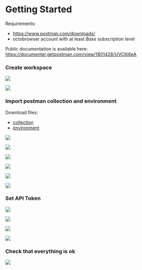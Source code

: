 # Getting Started

Requirements:

* https://www.postman.com/downloads/
* octobrowser account with at least *Base* subscription level


Public documentation is available here: https://documenter.getpostman.com/view/1801428/UVC6i6eA



### Create workspace

![](media/00_create_workspace_1.png)

![](media/00_create_workspace_2.png)


### Import postman collection and environment

Download files:

* [collection](postman/automation.postman_collection.json)
* [environment](postman/postman_environment.json)


![](media/01_import_collection_1.png)

![](media/01_import_collection_2.png)

![](media/01_import_collection_3.png)

![](media/02_import_ok.png)

![](media/03_import_env_1.png)

![](media/03_import_env_2.png)

### Set API Token

![](media/04_select_env_1.png)

![](media/04_select_env_2.png)

![](media/05_client_token.png)

![](media/06_enter_token.png)

### Check that everything is ok

![](media/07_all_ok.png)

